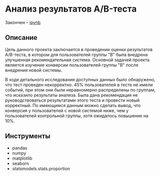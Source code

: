 # Анализ результатов A/B-теста

Закончен – [ipynb](https://github.com/younforet/Portfolio/blob/main/ab_test_project/ab_test_project.ipynb)

## Описание

Цель данного проекта заключается в проведении оценки результатов A/B-теста, в котором для пользователей группы "B" была внедрена улучшенная рекомендательная система. Основной задачей проекта является изучение конверсии пользователей группы "B" после внедрения новой системы.

В ходе детального исследования доступных данных было обнаружено, что тест проведен некорректно. 45% пользователей в тесте не имели событий, при этом они были неравномерно распределены по группам, что исказило результаты анализа. Была дана рекомендация не руководствоваться результатами этого теста и провести новый корректный.
По имеющимся данным можно сделать вывод, что конверсия у пользователей с новой системой ниже, чем у пользователей контрольной группы, хотя ожидалось повышение на 10%.

## Инструменты

* pandas
* numpy
* matplotlib
* seaborn
* statsmodels.stats.proportion
